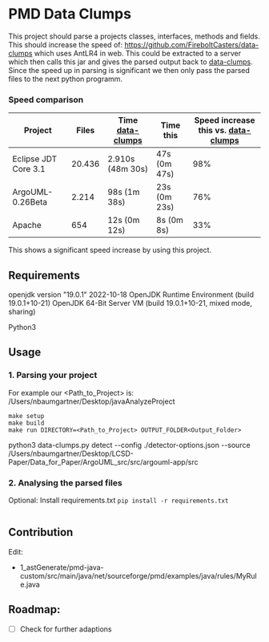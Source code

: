 # PMD Data Clumps

This project should parse a projects classes, interfaces, methods and fields. This should increase the speed of: https://github.com/FireboltCasters/data-clumps which uses AntLR4 in web. This could be extracted to a server which then calls this jar and gives the parsed output back to [data-clumps](https://github.com/FireboltCasters/data-clumps). Since the speed up in parsing is significant we then only pass the parsed files to the next python programm.

### Speed comparison

| Project | Files | Time [data-clumps](https://github.com/FireboltCasters/data-clumps) | Time this | Speed increase this vs. [data-clumps](https://github.com/FireboltCasters/data-clumps) |
| --- | --- | --- | --- | --- |
| Eclipse JDT Core 3.1 | 20.436 | 2.910s (48m 30s) | 47s (0m 47s) | 98% |
| ArgoUML-0.26Beta | 2.214 | 98s (1m 38s) | 23s (0m 23s) | 76% |
| Apache | 654 | 12s (0m 12s) | 8s (0m 8s) | 33% |

This shows a significant speed increase by using this project.

## Requirements

openjdk version "19.0.1" 2022-10-18
OpenJDK Runtime Environment (build 19.0.1+10-21)
OpenJDK 64-Bit Server VM (build 19.0.1+10-21, mixed mode, sharing)

Python3

## Usage

### 1. Parsing your project

For example our <Path_to_Project> is: /Users/nbaumgartner/Desktop/javaAnalyzeProject

```
make setup
make build
make run DIRECTORY=<Path_to_Project> OUTPUT_FOLDER<Output_Folder>
```

python3 data-clumps.py detect --config ./detector-options.json --source /Users/nbaumgartner/Desktop/LCSD-Paper/Data_for_Paper/ArgoUML_src/src/argouml-app/src

### 2. Analysing the parsed files

Optional: Install requirements.txt ```pip install -r requirements.txt```

```

```

## Contribution

Edit:
- 1_astGenerate/pmd-java-custom/src/main/java/net/sourceforge/pmd/examples/java/rules/MyRule.java


## Roadmap:
- [ ] Check for further adaptions
